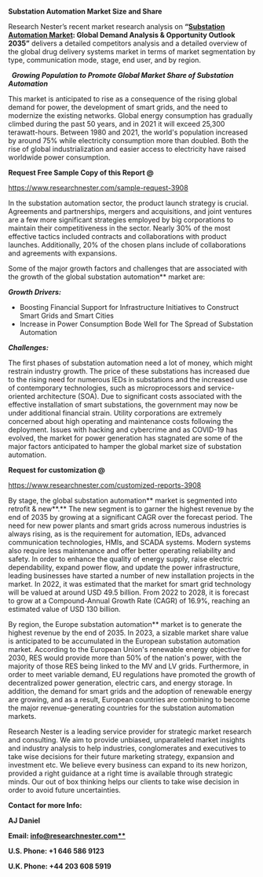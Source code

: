 ﻿**Substation Automation Market Size and Share**

Research Nester’s recent market research analysis on **“[Substation Automation Market](https://www.researchnester.com/reports/substation-automation-market/3908): Global Demand Analysis & Opportunity Outlook 2035”** delivers a detailed competitors analysis and a detailed overview of the global drug delivery systems market in terms of market segmentation by type, communication mode, stage, end user, and by region. 

` `***Growing Population to Promote Global Market Share of Substation Automation***

This market is anticipated to rise as a consequence of the rising global demand for power, the development of smart grids, and the need to modernize the existing networks. Global energy consumption has gradually climbed during the past 50 years, and in 2021 it will exceed 25,300 terawatt-hours. Between 1980 and 2021, the world's population increased by around 75% while electricity consumption more than doubled. Both the rise of global industrialization and easier access to electricity have raised worldwide power consumption.

**Request Free Sample Copy of this Report @**

<https://www.researchnester.com/sample-request-3908> 

In the substation automation sector, the product launch strategy is crucial. Agreements and partnerships, mergers and acquisitions, and joint ventures are a few more significant strategies employed by big corporations to maintain their competitiveness in the sector. Nearly 30% of the most effective tactics included contracts and collaborations with product launches. Additionally, 20% of the chosen plans include of collaborations and agreements with expansions.

Some of the major growth factors and challenges that are associated with the growth of the global substation automation** market are:

***Growth Drivers:***

- Boosting Financial Support for Infrastructure Initiatives to Construct Smart Grids and Smart Cities
- Increase in Power Consumption Bode Well for The Spread of Substation Automation

***Challenges:***

The first phases of substation automation need a lot of money, which might restrain industry growth. The price of these substations has increased due to the rising need for numerous IEDs in substations and the increased use of contemporary technologies, such as microprocessors and service-oriented architecture (SOA). Due to significant costs associated with the effective installation of smart substations, the government may now be under additional financial strain. Utility corporations are extremely concerned about high operating and maintenance costs following the deployment. Issues with hacking and cybercrime and as COVID-19 has evolved, the market for power generation has stagnated are some of the major factors anticipated to hamper the global market size of substation automation.

**Request for customization @**

<https://www.researchnester.com/customized-reports-3908> 

By stage, the global substation automation** market is segmented into retrofit & new**.** The new segment is to garner the highest revenue by the end of 2035 by growing at a significant CAGR over the forecast period. The need for new power plants and smart grids across numerous industries is always rising, as is the requirement for automation, IEDs, advanced communication technologies, HMIs, and SCADA systems. Modern systems also require less maintenance and offer better operating reliability and safety. In order to enhance the quality of energy supply, raise electric dependability, expand power flow, and update the power infrastructure, leading businesses have started a number of new installation projects in the market.  In 2022, it was estimated that the market for smart grid technology will be valued at around USD 49.5 billion. From 2022 to 2028, it is forecast to grow at a Compound-Annual Growth Rate (CAGR) of 16.9%, reaching an estimated value of USD 130 billion.

By region, the Europe substation automation** market is to generate the highest revenue by the end of 2035. In 2023, a sizable market share value is anticipated to be accumulated in the European substation automation market. According to the European Union's renewable energy objective for 2030, RES would provide more than 50% of the nation's power, with the majority of those RES being linked to the MV and LV grids. Furthermore, in order to meet variable demand, EU regulations have promoted the growth of decentralized power generation, electric cars, and energy storage. In addition, the demand for smart grids and the adoption of renewable energy are growing, and as a result, European countries are combining to become the major revenue-generating countries for the substation automation markets. 

Research Nester is a leading service provider for strategic market research and consulting. We aim to provide unbiased, unparalleled market insights and industry analysis to help industries, conglomerates and executives to take wise decisions for their future marketing strategy, expansion and investment etc. We believe every business can expand to its new horizon, provided a right guidance at a right time is available through strategic minds. Our out of box thinking helps our clients to take wise decision in order to avoid future uncertainties.

**Contact for more Info:**

**AJ Daniel**

**Email: [info@researchnester.com**](mailto:info@researchnester.com)**

**U.S. Phone: +1 646 586 9123** 

**U.K. Phone: +44 203 608 5919**


